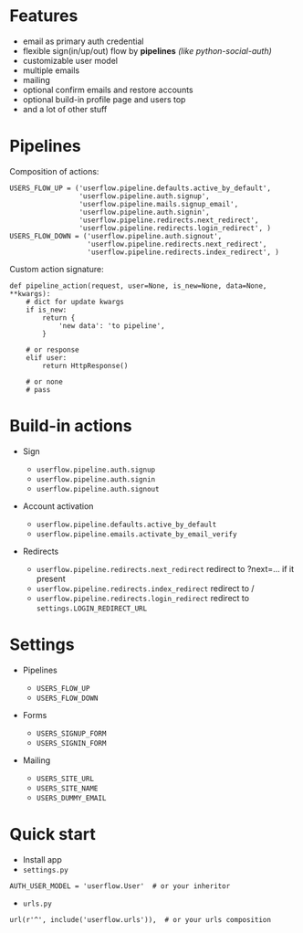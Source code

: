 Features
========

* email as primary auth credential
* flexible sign(in/up/out) flow by **pipelines** *(like python-social-auth)*
* customizable user model
* multiple emails
* mailing
* optional confirm emails and restore accounts
* optional build-in profile page and users top
* and a lot of other stuff


Pipelines
=========

Composition of actions:

    USERS_FLOW_UP = ('userflow.pipeline.defaults.active_by_default',
                     'userflow.pipeline.auth.signup',
                     'userflow.pipeline.mails.signup_email',
                     'userflow.pipeline.auth.signin',
                     'userflow.pipeline.redirects.next_redirect',
                     'userflow.pipeline.redirects.login_redirect', )
    USERS_FLOW_DOWN = ('userflow.pipeline.auth.signout',
                       'userflow.pipeline.redirects.next_redirect',
                       'userflow.pipeline.redirects.index_redirect', )

Custom action signature:

    def pipeline_action(request, user=None, is_new=None, data=None, **kwargs):
        # dict for update kwargs
        if is_new:
            return {
                'new data': 'to pipeline',
            }

        # or response
        elif user:
            return HttpResponse()

        # or none
        # pass


Build-in actions
================

- Sign

    * `userflow.pipeline.auth.signup`
    * `userflow.pipeline.auth.signin`
    * `userflow.pipeline.auth.signout`

- Account activation

    * `userflow.pipeline.defaults.active_by_default`
    * `userflow.pipeline.emails.activate_by_email_verify`

- Redirects

    * `userflow.pipeline.redirects.next_redirect` redirect to ?next=… if it present
    * `userflow.pipeline.redirects.index_redirect` redirect to /
    * `userflow.pipeline.redirects.login_redirect` redirect to `settings.LOGIN_REDIRECT_URL`


Settings
========

* Pipelines

    - `USERS_FLOW_UP`
    - `USERS_FLOW_DOWN`

* Forms

    - `USERS_SIGNUP_FORM`
    - `USERS_SIGNIN_FORM`

* Mailing

    - `USERS_SITE_URL`
    - `USERS_SITE_NAME`
    - `USERS_DUMMY_EMAIL`

Quick start
===========

* Install app
* `settings.py`

```
AUTH_USER_MODEL = 'userflow.User'  # or your inheritor
```

* `urls.py`

```
url(r'^', include('userflow.urls')),  # or your urls composition 
```

